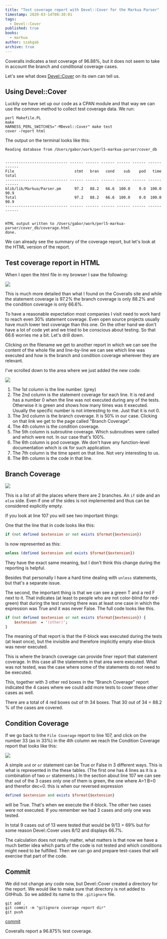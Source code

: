 ```yaml
---
title: "Test coverage report with Devel::Cover for the Markua Parser"
timestamp: 2020-03-14T08:30:01
tags:
  - Devel::Cover
published: true
books:
  - markua
author: szabgab
archive: true
---
```



Coveralls indicates a test coverage of 96.88%, but it does not seem to take in account
the branch and conditional coverage cases.

Let's see what does [Devel::Cover](https://metacpan.org/pod/Devel::Cover) on its
own can tell us.


## Using Devel::Cover

Luckily we have set up our code as a CPAN module and that way we can use
the common method to collect test coverage data. We run:

```
perl Makefile.PL
make
HARNESS_PERL_SWITCHES="-MDevel::Cover" make test
cover -report html
```

The output on the terminal looks like this:

```
Reading database from /Users/gabor/work/perl5-markua-parser/cover_db


---------------------------- ------ ------ ------ ------ ------ ------ ------
File                           stmt   bran   cond    sub    pod   time  total
---------------------------- ------ ------ ------ ------ ------ ------ ------
blib/lib/Markua/Parser.pm      97.2   88.2   66.6  100.0    0.0  100.0   90.9
Total                          97.2   88.2   66.6  100.0    0.0  100.0   90.9
---------------------------- ------ ------ ------ ------ ------ ------ ------


HTML output written to /Users/gabor/work/perl5-markua-parser/cover_db/coverage.html
done.
```

We can already see the summary of the coverage report, but let's look at the HTML
version of the report.

## Test coverage report in HTML

When I open the html file in my browser I saw the following:

![](/img/markua-coverage-summary.png)

This is much more detailed than what I found on the Coveralls site and while the statement coverage is 97.2%
the branch coverage is only 88.2% and the condition coverage is only 66.6%.

To have a reasonable expectation most companies I visit need to work hard to reach even 30% statement coverage.
Even open source projects usually have much lower test coverage than this one. On the other hand we don't have a lot
of code yet and we tried to be conscious about testing. So that 66.6 worries me a bit. Let's drill down.

Clicking on the filename we get to another report in which we can see the content of the whole file and line-by-line
we can see which line was executed and how is the branch and condition coverage wherever they are relevant.

I've scrolled down to the area where we just added the new code:

![](/img/markua-parser-file-coverage.png)

1. The 1st column is the line number. (grey)
1. The 2nd column is the statement coverage for each line. It is red and has a number 0 when the line was not executed during any of the tests. Otherwise it is green and shows how many times was it executed. Usually the specific number is not interesting to me. Just that it is not 0.
1. The 3rd column is the branch coverage. It is 50% in our case. Clicking on that link we get to the page called "Branch Coverage".
1. The 4th column is the condition coverage. 
1. The 5th column is subroutine coverage. Which subroutines were called and which were not. In our case that's 100%.
1. The 6th column is pod coverage. We don't have any function-level documentation which is ok for such application.
1. The 7th column is the time spent on that line. Not very interesting to us.
1. The 8th column is the code in that line.

## Branch Coverage

![](/img/markua-parser-branch-coverage.png)

This is a list of all the places where there are 2 branches. An `if` side and an `else` side. Even if one of the sides is not implemented and thus can be considered explicitly empty.

If you look at line 107 you will see two important things:

One that the line that in code looks like this:

```perl
if (not defined $extension or not exists $format{$extension})
```

Is now represented as this:

```perl
unless (defined $extension and exists $format{$extension})
```

They have the exact same meaning, but I don't think this change during the reporting is helpful.

Besides that personally I have a hard time dealing with `unless` statements, but that's a separate issue.

The second, the important thing is that we can see a green T and a red F next to it. That indicates
(at least to people who are not color-blind for red-green) that during the test running there was at least one case
in which the expression was True and it was never False. The full code looks like this.

```perl
if (not defined $extension or not exists $format{$extension}) {
    $extension  = '(other)';
}
```

The meaning of that report is that the if-block was executed during the tests (at least once),
but the invisible and therefore implicitly empty else-block was never executed.

This is where the branch coverage can provide finer report that statement coverage. In this case
all the statements in that area were executed. What was not tested, was the case where some of the
statements do not need to be executed.

This, together with 3 other red boxes in the "Branch Coverage" report indicated the 4 cases where we
could add more tests to cover these other cases as well.

There are a total of 4 red boxes out of th 34 boxes. That 
30 out of  34 = 88.2 % of the cases are covered.

## Condition Coverage

If we go back to the `File Coverage` report to line 107, and click on the number 33 (as in 33%)
in the 4th column we reach the Condition Coverage report that looks like this:

![](/img/condition-coverage-of-markua-parser.png)

A simple `and` or `or` statement can be True or False in 3 different ways. This is what
is represented in the these tables. (The first one has 4 lines as it is a combination of two `or`
statements.)
In the section about line 107 we can see that out of the 3 cases only one of them is green, the one where A=1
B=0 and therefor dec=0. this is when our reversed expression

```perl
defined $extension and exists $format{$extension}
```

will be True. That's when we execute the if-block.
The other two cases were not executed. If you remember we had 3 cases and only one was tested.

In total 9 cases out of 13 were tested that would be 9/13 = 69% 
but for some reason Devel::Cover uses 8/12 and displays 66.7%.

The calculation does not really matter, what matters is that now we have a much better idea which parts
of the code is not tested and which conditions might need to be fulfilled. Then we can go and
prepare test-cases that will exercise that part of the code.

## Commit

We did not change any code now, but Devel::Cover created a directory for the report.
We would like to make sure that directory is not added to GitHhub. So we added its name to
the `.gitignore` file.

```
git add .
git commit -m "gitignore coverage report dir"
git push
```

[commit](https://github.com/szabgab/perl5-markua-parser/commit/bb9bc439adc5e6118f5d3c9ce954aa7edad695fe)

Coveralls report a 96.875% test coverage.


